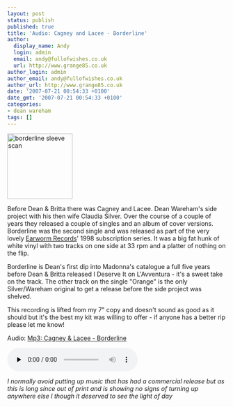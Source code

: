 ```yaml
---
layout: post
status: publish
published: true
title: 'Audio: Cagney and Lacee - Borderline'
author:
  display_name: Andy
  login: admin
  email: andy@fullofwishes.co.uk
  url: http://www.grange85.co.uk
author_login: admin
author_email: andy@fullofwishes.co.uk
author_url: http://www.grange85.co.uk
date: '2007-07-21 00:54:33 +0100'
date_gmt: '2007-07-21 00:54:33 +0100'
categories:
- dean wareham
tags: []
---
```

<p><img class="alignright" src="https://media.fullofwishes.co.uk/05-dean_wareham/sleeves/cal_borderline_sleeve_04_tn.jpg" width="150" height="150" alt="borderline sleeve scan"/>
<p>Before Dean & Britta there was Cagney and Lacee. Dean Wareham's side project with his then wife Claudia Silver. Over the course of a couple of years they released a couple of singles and an album of cover versions. Borderline was the second single and was released as part of the very lovely <a href="http://www.earwormrecords.com/">Earworm Records</a>' 1998 subscription series. It was a big fat hunk of white vinyl with two tracks on one side at 33 rpm and a platter of nothing on the flip.</p>
<p>Borderline is Dean's first dip into Madonna's catalogue a full five years before Dean & Britta released I Deserve It on L'Avventura - it's a sweet take on the track. The other track on the single "Orange" is the only Silver/Wareham original to get a release before the side project was shelved.</p>
<p>This recording is lifted from my 7" copy and doesn't sound as good as it should but it's the best my kit was willing to offer - if anyone has a better rip please let me know!</p>
<p><ins datetime="2013-01-17T15:17:46+00:00">

<div class="well"><p class="audio">Audio: <a href="https://media.fullofwishes.co.uk/05-dean_wareham/audio/01_Cagney%20and%20Lacee_Borderline.mp3">Mp3: Cagney & Lacee - Borderline</a></p><audio controls="controls" preload="none" src="https://media.fullofwishes.co.uk/05-dean_wareham/audio/01_Cagney%20and%20Lacee_Borderline.mp3"></audio></div>

<p></ins></p>
<p><em>I normally avoid putting up music that has had a commercial release but as this is long since out of print and is showing no signs of turning up anywhere else I though it deserved to see the light of day</em></p>
<p><br clear="all"/></p>
